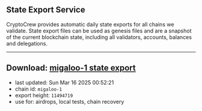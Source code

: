 ## State Export Service
CryptoCrew provides automatic daily state exports for all chains we validate. State export files can be used as genesis files and are a snapshot of the current blockchain state, including all validators, accounts, balances and delegations.

---
**Download: [migaloo-1 state export](https://dl-eu2.ccvalidators.com/SERVICE/migaloo/migaloo-1_export_11494719.json)**
---

- last updated: Sun Mar 16 2025 00:52:21
- chain id: `migaloo-1`
- export height: `11494719`
- use for: airdrops, local tests, chain recovery
